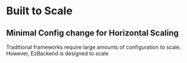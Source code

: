 # Built to Scale

## Minimal Config change for Horizontal Scaling

Traditional frameworks require large amounts of configuration to scale. However, EzBackend is designed to scale
